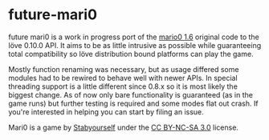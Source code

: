 # future-mari0
future mari0 is a work in progress port of the [mario0 1.6](http://stabyourself.net/mari0/) original code to the löve 0.10.0 API. It aims to be as little intrusive as possible while guaranteeing total compatibility so löve distribution bound platforms can play the game.

Mostly function renaming was necessary, but as usage differed some modules had to be rewired to behave well with newer APIs. In special threading support is a little different since 0.8.x so it is most likely the biggest change. As of now only bare functionality is guaranteed (as in the game runs) but further testing is required and some modes flat out crash. If you're interested in helping you can start by filing an issue.

Mari0 is a game by [Stabyourself](http://stabyourself.net/) under the [CC BY-NC-SA 3.0](http://creativecommons.org/licenses/by-nc-sa/3.0/) license.
